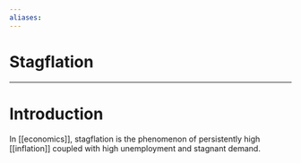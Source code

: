 ```yaml
---
aliases: 
---
```

# Stagflation


---
# Introduction
In [[economics]], stagflation is the phenomenon of persistently high [[inflation]] coupled with high unemployment and stagnant demand. 